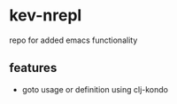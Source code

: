 # kev-nrepl

repo for added emacs functionality

## features

- goto usage or definition using clj-kondo

